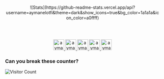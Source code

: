 <br/>
<p align="center">
![Stats](https://github-readme-stats.vercel.app/api?username=aymanelotfi&theme=dark&show_icons=true&bg_color=1a1a1a&icon_color=a0ffff)
</p>
<br/>
<p align="center">
<br/>
<a href="https://twitter.com/lotfiaymane1111">
  <img alt="aymanelotfi | Twitter" width="35px" src="https://image.flaticon.com/icons/svg/2111/2111703.svg" />
</a>
<a href="https://www.linkedin.com/in/aymane-lotfi-58861b18b/">
  <img alt="aymane lotfi 's LinkdeIN" width="35px" src="https://image.flaticon.com/icons/svg/2111/2111465.svg" />
</a>
<a href="https://www.facebook.com/aymane.lotfido/">
  <img alt="aymane lotfi's Facebook" width="35px" src="https://image.flaticon.com/icons/svg/2111/2111342.svg" />
</a>
<a href="https://www.instagram.com/aymane_lotfi/">
  <img alt="aymane lotfi's Instagram" width="35px" src="https://image.flaticon.com/icons/svg/2111/2111421.svg" />
</a>
<a href="https://open.spotify.com/user/11147618695?si=zZFn6uAGRLyoU02lsG50GA">
  <img alt="aymane lotfi's Spotify" width="35px" src="https://image.flaticon.com/icons/svg/2111/2111627.svg" />
</a>
</p>

### Can you break these counter?

![Visitor Count](https://visitor-badge.glitch.me/badge?page_id=aymanelotfi)

</div>
